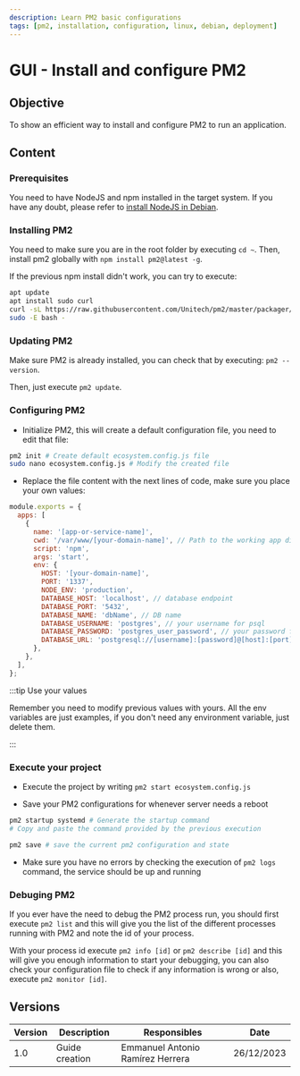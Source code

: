 ```yaml
---
description: Learn PM2 basic configurations
tags: [pm2, installation, configuration, linux, debian, deployment]
---
```


# GUI - Install and configure PM2

## Objective

To show an efficient way to install and configure PM2 to run an application.

## Content

### Prerequisites

You need to have NodeJS and npm installed in the target system. If you have any doubt, please refer to [install NodeJS in Debian](./install-nodejs-in-debian.md).

### Installing PM2

You need to make sure you are in the root folder by executing `cd ~`. Then, install pm2 globally with `npm install pm2@latest -g`.

If the previous npm install didn't work, you can try to execute:
```sh
apt update 
apt install sudo curl 
curl -sL https://raw.githubusercontent.com/Unitech/pm2/master/packager/setup.deb.sh
sudo -E bash -
```

### Updating PM2

Make sure PM2 is already installed, you can check that by executing: `pm2 --version`.

Then, just execute `pm2 update`.

### Configuring PM2

- Initialize PM2, this will create a default configuration file, you need to edit that file:
```bash
pm2 init # Create default ecosystem.config.js file
sudo nano ecosystem.config.js # Modify the created file
```

- Replace the file content with the next lines of code, make sure you place your own values:

```js title="ecosystem.config.js"
module.exports = {
  apps: [
    {
      name: '[app-or-service-name]',
      cwd: '/var/www/[your-domain-name]', // Path to the working app directory
      script: 'npm',
      args: 'start',
      env: {
        HOST: '[your-domain-name]',
        PORT: '1337',
        NODE_ENV: 'production',
        DATABASE_HOST: 'localhost', // database endpoint
        DATABASE_PORT: '5432',
        DATABASE_NAME: 'dbName', // DB name
        DATABASE_USERNAME: 'postgres', // your username for psql
        DATABASE_PASSWORD: 'postgres_user_password', // your password for psql
        DATABASE_URL: 'postgresql://[username]:[password]@[host]:[port]/[dbName]',
      },
    },
  ],
};
```

:::tip Use your values

Remember you need to modify previous values with yours. All the env variables are just examples, if you don't need any environment variable, just delete them.

:::

### Execute your project

- Execute the project by writing `pm2 start ecosystem.config.js`

- Save your PM2 configurations for whenever server needs a reboot

```bash
pm2 startup systemd # Generate the startup command
# Copy and paste the command provided by the previous execution

pm2 save # save the current pm2 configuration and state
```

- Make sure you have no errors by checking the execution of `pm2 logs` command, the service should be up and running

### Debuging PM2

If you ever have the need to debug the PM2 process run, you should first execute `pm2 list` and this will give you the list of the different processes running with PM2 and note the id of your process.

With your process id execute `pm2 info [id]` or `pm2 describe [id]` and this will give you enough information to start your debugging, you can also check your configuration file to check if any information is wrong or also, execute `pm2 monitor [id]`.

## Versions

| Version | Description    | Responsibles                     | Date       |
| ------- | -------------- | -------------------------------- | ---------- |
| 1.0     | Guide creation | Emmanuel Antonio Ramírez Herrera | 26/12/2023 |
